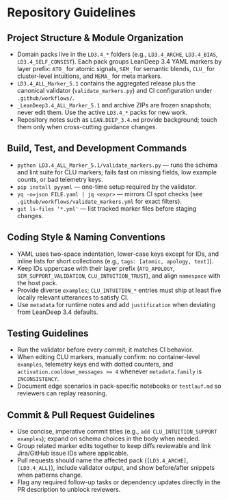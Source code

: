# Repository Guidelines

## Project Structure & Module Organization
- Domain packs live in the `LD3.4_*` folders (e.g., `LD3.4_ARCHE`, `LD3.4_BIAS`, `LD3.4_SELF_CONSIST`). Each pack groups LeanDeep 3.4 YAML markers by layer prefix: `ATO_` for atomic signals, `SEM_` for semantic blends, `CLU_` for cluster-level intuitions, and `MEMA_` for meta markers.
- `LD3.4_ALL_Marker_5.1` contains the aggregated release plus the canonical validator (`validate_markers.py`) and CI configuration under `.github/workflows/`.
- `_LeanDeep3.4_ALL_Marker_5.1` and archive ZIPs are frozen snapshots; never edit them. Use the active `LD3.4_*` packs for new work.
- Repository notes such as `LEAN.DEEP_3.4.md` provide background; touch them only when cross-cutting guidance changes.

## Build, Test, and Development Commands
- `python LD3.4_ALL_Marker_5.1/validate_markers.py` — runs the schema and lint suite for CLU markers; fails fast on missing fields, low example counts, or bad telemetry keys.
- `pip install pyyaml` — one-time setup required by the validator.
- `yq -o=json FILE.yaml | jq <expr>` — mirrors CI spot checks (see `.github/workflows/validate_markers.yml` for exact filters).
- `git ls-files '*.yml'` — list tracked marker files before staging changes.

## Coding Style & Naming Conventions
- YAML uses two-space indentation, lower-case keys except for IDs, and inline lists for short collections (e.g., `tags: [atomic, apology, text]`).
- Keep IDs uppercase with their layer prefix (`ATO_APOLOGY`, `SEM_SUPPORT_VALIDATION`, `CLU_INTUITION_TRUST`), and align `namespace` with the host pack.
- Provide diverse `examples`; `CLU_INTUITION_*` entries must ship at least five locally relevant utterances to satisfy CI.
- Use `metadata` for runtime notes and add `justification` when deviating from LeanDeep 3.4 defaults.

## Testing Guidelines
- Run the validator before every commit; it matches CI behavior.
- When editing CLU markers, manually confirm: no container-level `examples`, telemetry keys end with dotted counters, and `activation.cooldown_messages >= 4` whenever `metadata.family` is `INCONSISTENCY`.
- Document edge scenarios in pack-specific notebooks or `testlauf.md` so reviewers can replay reasoning.

## Commit & Pull Request Guidelines
- Use concise, imperative commit titles (e.g., `add CLU_INTUITION_SUPPORT examples`); expand on schema choices in the body when needed.
- Group related marker edits together to keep diffs reviewable and link Jira/GitHub issue IDs where applicable.
- Pull requests should name the affected pack (`[LD3.4_ARCHE]`, `[LD3.4_ALL]`), include validator output, and show before/after snippets when patterns change.
- Flag any required follow-up tasks or dependency updates directly in the PR description to unblock reviewers.
